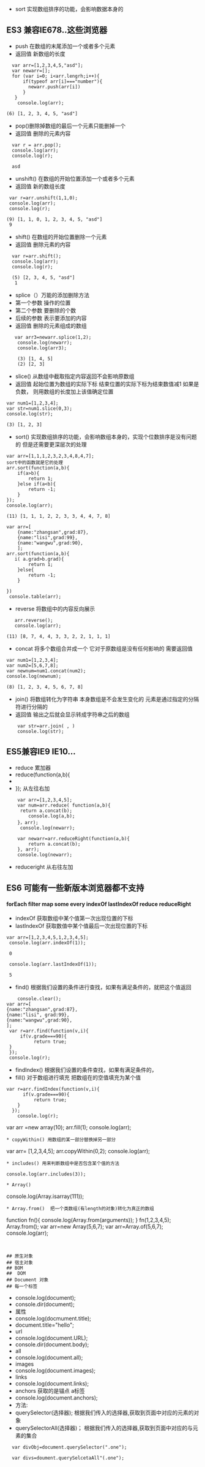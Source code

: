 
* sort 实现数组排序的功能，会影响数据本身的
## ES3 兼容IE678..这些浏览器
* push 在数组的末尾添加一个或者多个元素 
* 返回值 新数组的长度
```
  var arr=[1,2,3,4,5,"asd"];
  var newarr=[];
  for (var i=0; i<arr.lengrh;i++){
      if(typeof arr[i]==="number"){
        newarr.push(arr[i])
      }
   }
    console.log(arr);
    
(6) [1, 2, 3, 4, 5, "asd"]
```   
* pop()删除掉数组的最后一个元素只能删掉一个
* 返回值 删除的元素内容
```
  var r = arr.pop();
  console.log(arr);
  console.log(r);
  
  asd
```
* unshift() 在数组的开始位置添加一个或者多个元素
* 返回值 新的数组长度
```
 var r=arr.unshift(1,1,0);
 console.log(arr);
 console.log(r);
 
(9) [1, 1, 0, 1, 2, 3, 4, 5, "asd"]
 9
```
* shift() 在数组的开始位置删除一个元素
* 返回值 删除元素的内容
```
  var r=arr.shift();
  console.log(arr);
  console.log(r);
  
  (5) [2, 3, 4, 5, "asd"]
   1
```
* splice（）万能的添加删除方法
* 第一个参数 操作的位置
* 第二个参数  要删除的个数
* 后续的参数  表示要添加的内容
* 返回值 删除的元素组成的数组
```
   var arr3=newarr.splice(1,2);
    console.log(newarr);
    console.log(arr3);
    
    (3) [1, 4, 5]
    (2) [2, 3]
```
* slice() 从数组中截取指定内容返回不会影响原数组 
* 返回值 起始位置为数组的实际下标 结束位置的实际下标为结束数值减1
如果是负数， 则用数组的长度加上该值确定位置
```
var num1=[1,2,3,4];
var str=num1.slice(0,3);
console.log(str); 

(3) [1, 2, 3]
```
* sort() 实现数组排序的功能，会影响数组本身的，实现个位数排序是没有问题的 但是还需要更深层次的处理
```
var arr=[1,1,1,2,3,2,3,4,8,4,7];
sort中的函数就是它的处理
arr.sort(function(a,b){
	if(a>b){
		return 1;
	}else if(a<b){
		return -1;
	}
});
console.log(arr);

(11) [1, 1, 1, 2, 2, 3, 3, 4, 4, 7, 8]
```
```
var arr=[
    {name:"zhangsan",grad:87},
    {name:"lisi",grad:99},
    {name:"wangwu",grad:90},
    ];
arr.sort(function(a,b){
   i( a.grad>b.grad){
        return 1;
    }else{
        return -1;
    }
   
})
 console.table(arr);
``` 
* reverse 将数组中的内容反向展示
 ```
    arr.reverse();
    console.log(arr);
    
(11) [8, 7, 4, 4, 3, 3, 2, 2, 1, 1, 1]
```
* concat 将多个数组合并成一个 它对于原数组是没有任何影响的 需要返回值
```
var num1=[1,2,3,4];
var num2=[5,6,7,8];
var newnum=num1.concat(num2);
console.log(newnum);

(8) [1, 2, 3, 4, 5, 6, 7, 8]
```
* join() 将数组转化为字符串  本身数组是不会发生变化的 元素是通过指定的分隔符进行分隔的    
* 返回值 输出之后就会显示转成字符串之后的数组
```
    var str=arr.join( , )
    console.log(str);
```
## ES5兼容IE9 IE10...
* reduce 累加器 
*  reduce(function(a,b){
*      
*  }); 从左往右加
```
    var arr=[1,2,3,4,5];
    var num=arr.reduce( function(a,b){
     return a.concat(b);
        console.log(a,b);
    }，arr);
     console.log(newarr);
    
    var newarr=arr.reduceRight(function(a,b){
        return a.concat(b);
    }, arr);
    console.log(newarr);
```
* reduceright 从右往左加

## ES6 可能有一些新版本浏览器都不支持
#### forEach filter map some every indexOf  lastIndexOf reduce reduceRight
* indexOf 获取数组中某个值第一次出现位置的下标
* lastIndexOf 获取数值中某个值最后一次出现位置的下标
```
var arr=[1,2,3,4,5,1,2,3,4,5];
 console.log(arr.indexOf(1));
 
 0
```
```
 console.log(arr.lastIndexOf(1)); 
 
 5
```
* find() 根据我们设置的条件进行查找，如果有满足条件的，就把这个值返回
``` 
    console.clear();
var arr=[   
{name:"zhangsan",grad:87},
{name:"lisi", grad:99},
{name:"wangwu",grad:90},
];
 var r=arr.find(function(v,i){
     if(v.grade===90){
          return true;
 }
 });
 console.log(r);
```        
* findIndex() 根据我们设置的条件查找，如果有满足条件的，
* fill() 对于数组进行填充 把数组在的空值填充为某个值
```
var r=arr.findIndex(function(v,i){
      if(v.grade===90){
          return true;
    }
  });
    console.log(r);
```

var arr =new array(10);
arr.fill(1);
console.log(arr);
```
* copyWithin() 用数组的某一部分替换掉另一部分
```
 var arr= [1,2,3,4,5];
 arr.copyWithin(0,2);
 console.log(arr);
```
* includes() 用来判断数组中是否包含某个值的方法

```
    console.log(arr.includes(3));
```
* Array() 
```
 console.log(Array.isarray(111));
```
* Array.from()  把一个类数组(有length的对象)转化为真正的数组

```

  function fn(){
      console.log(Array.from(arguments));
  }
  fn(1,2,3,4,5);
  Array.from();
  var arr=new Array(5,6,7);
  var arr=Array.of(5,6,7);
  console.log(arr);
```


## 原生对象
## 宿主对象
## BOM
##  DOM
## Document 对象
## 每一个标签
```
* console.log(document);
* console.dir(document);
*  属性
*  console.log(docmument.title);
*  document.title="hello";
*  url
*  console.log(document.URL);
*  console.dir(document.body);
*  all
*  console.log(document.all);
*  images
*  console.log(document.images);
*  links
*  console.log(document.links);
*  anchors 获取的是锚点 a标签
*  console.log(document.anchors);
*  方法:
*  querySelector(选择器);
  根据我们传入的选择器,获取到页面中对应的元素的对象
*  querySelectorAll(选择器)；
  根据我们传入的选择器,获取到页面中对应的与元素的集合
```
  var divObj=document.querySelector(".one");
 
  var divs=doument.querySelcetaAll"(.one");
```